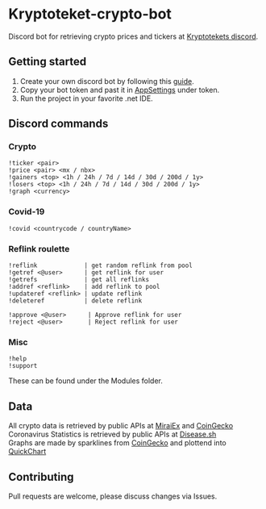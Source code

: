 # Kryptoteket-crypto-bot
Discord bot for retrieving crypto prices and tickers at [Kryptotekets discord](https://discord.gg/heWSa5n).

## Getting started

1. Create your own discord bot by following this [guide](https://discordpy.readthedocs.io/en/latest/discord.html).
2. Copy your bot token and past it in [AppSettings](https://github.com/loekensgard/kryptoteket-crypto-bot/blob/master/Kryptoteket.Bot/appsettings.json) under token.
3. Run the project in your favorite .net IDE.

## Discord commands

### Crypto

```
!ticker <pair>
!price <pair> <mx / nbx>
!gainers <top> <1h / 24h / 7d / 14d / 30d / 200d / 1y>
!losers <top> <1h / 24h / 7d / 14d / 30d / 200d / 1y>
!graph <currency>
```

### Covid-19

```
!covid <countrycode / countryName>
```

### Reflink roulette

```
!reflink             | get random reflink from pool
!getref <@user>      | get reflink for user
!getrefs             | get all reflinks
!addref <reflink>    | add reflink to pool
!updateref <reflink> | update reflink
!deleteref           | delete reflink

!approve <@user>      | Approve reflink for user
!reject <@user>       | Reject reflink for user
```

### Misc

```
!help
!support
```

These can be found under the Modules folder.

## Data
All crypto data is retrieved by public APIs at [MiraiEx](https://developers.miraiex.com/) and [CoinGecko](https://www.coingecko.com/)\
Coronavirus Statistics is retrieved by public APIs at [Disease.sh](https://disease.sh/docs/)\
Graphs are made by sparklines from [CoinGecko](https://www.coingecko.com/) and plottend into [QuickChart](https://quickchart.io/)

## Contributing
Pull requests are welcome, please discuss changes via Issues. 
